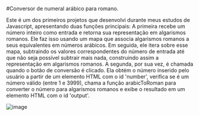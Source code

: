 #Conversor de numeral arábico para romano.

Este é um dos primeiros projetos que desenvolvi durante meus estudos de Javascript, apresentando duas funções principais:
A primeira recebe um número inteiro como entrada e retorna sua representação em algarismos romanos. 
Ele faz isso usando um mapa que associa algarismos romanos a seus equivalentes em números arábicos. 
Em seguida, ele itera sobre esse mapa, subtraindo os valores correspondentes do número de entrada até que não seja possível subtrair mais nada, construindo assim a representação em algarismos romanos.
A segunda, por sua vez, é chamada quando o botão de conversão é clicado. 
Ela obtém o número inserido pelo usuário a partir de um elemento HTML com o id 'number', verifica se é um número válido (entre 1 e 3999), chama a função arabicToRoman para converter o número para algarismos romanos e exibe o resultado em um elemento HTML com o id 'output'.

![image](https://github.com/pedroAugtIn/ConversorRomano/assets/158518938/3eadb913-6d4e-438a-8006-79af361bbfbc)
